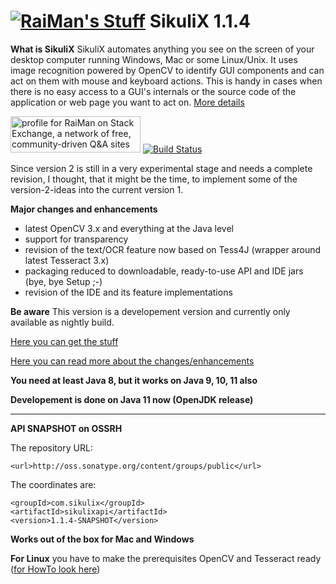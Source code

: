 [![RaiMan's Stuff](https://raw.github.com/RaiMan/SikuliX-2014-Docs/master/src/main/resources/docs/source/RaiManStuff64.png)](http://sikulix.com) SikuliX 1.1.4
============

**What is SikuliX** SikuliX automates anything you see on the screen of your desktop computer 
running Windows, Mac or some Linux/Unix. It uses image recognition powered by OpenCV to identify 
GUI components and can act on them with mouse and keyboard actions.
This is handy in cases when there is no easy access to a GUI's internals or 
the source code of the application or web page you want to act on. [More details](http://sikulix.com)

<a href="https://stackexchange.com/users/2164793/raiman"><img src="https://stackexchange.com/users/flair/2164793.png" width="208" height="58" alt="profile for RaiMan on Stack Exchange, a network of free, community-driven Q&amp;A sites" title="profile for RaiMan on Stack Exchange, a network of free, community-driven Q&amp;A sites" /></a>      [![Build Status](https://travis-ci.org/RaiMan/SikuliX1.svg?branch=master)](https://travis-ci.org/RaiMan/SikuliX-2014)

Since version 2 is still in a very experimental stage and needs a complete revision, I thought, that it might be the
time, to implement some of the version-2-ideas into the current version 1.

**Major changes and enhancements**
 - latest OpenCV 3.x and everything at the Java level
 - support for transparency
 - revision of the text/OCR feature now based on Tess4J (wrapper around latest Tesseract 3.x)
 - packaging reduced to downloadable, ready-to-use API and IDE jars (bye, bye Setup ;-) 
 - revision of the IDE and its feature implementations
 
 **Be aware**
 This version is a developement version and currently only available as nightly build.
 
[Here you can get the stuff](https://raiman.github.io/SikuliX1/downloads.html) 

[Here you can read more about the changes/enhancements](https://sikulix-2014.readthedocs.io/en/latest/news.html)

**You need at least Java 8, but it works on Java 9, 10, 11 also**

**Developement is done on Java 11 now (OpenJDK release)**

<hr>

**API SNAPSHOT on OSSRH**<br>

The repository URL:<br>
```
<url>http://oss.sonatype.org/content/groups/public</url>
```

The coordinates are:
```
<groupId>com.sikulix</groupId>
<artifactId>sikulixapi</artifactId>
<version>1.1.4-SNAPSHOT</version>
```

**Works out of the box for Mac and Windows**

**For Linux** you have to make the prerequisites OpenCV and Tesseract ready ([for HowTo look here](https://sikulix-2014.readthedocs.io/en/latest/newslinux.html#version-1-1-4-special-for-linux-people))
